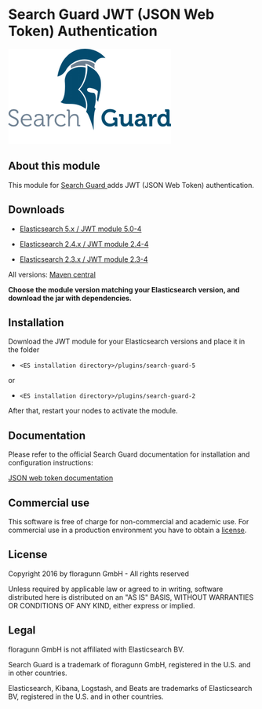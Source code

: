 # Search Guard JWT (JSON Web Token) Authentication

![Logo](https://raw.githubusercontent.com/floragunncom/sg-assets/master/logo/sg_dlic_small.png) 

## About this module
This module for [Search Guard ](https://github.com/floragunncom/search-guard) adds JWT (JSON Web Token) authentication.

## Downloads

* [Elasticsearch 5.x / JWT module 5.0-4](http://search.maven.org/remotecontent?filepath=com/floragunn/dlic-search-guard-auth-http-jwt/5.0-4/dlic-search-guard-auth-http-jwt-5.0-4-jar-with-dependencies.jar)

* [Elasticsearch 2.4.x / JWT module 2.4-4](http://search.maven.org/remotecontent?filepath=com/floragunn/dlic-search-guard-auth-http-jwt/2.4-4/dlic-search-guard-auth-http-jwt-2.4-4-jar-with-dependencies.jar)

* [Elasticsearch 2.3.x / JWT module 2.3-4](http://search.maven.org/remotecontent?filepath=com/floragunn/dlic-search-guard-auth-http-jwt/2.3-4/dlic-search-guard-auth-http-jwt-2.3-4-jar-with-dependencies.jar)

All versions:
[Maven central](http://search.maven.org/#search%7Cgav%7C1%7Cg%3A%22com.floragunn%22%20AND%20a%3A%22dlic-search-guard-auth-http-jwt%22)

**Choose the module version matching your Elasticsearch version, and download the jar with dependencies.**

## Installation

Download the JWT module for your Elasticsearch versions and place it in the folder

* `<ES installation directory>/plugins/search-guard-5`

or

* `<ES installation directory>/plugins/search-guard-2`

After that, restart your nodes to activate the module.

## Documentation

Please refer to the official Search Guard documentation for installation and configuration instructions:

[JSON web token documentation](https://github.com/floragunncom/search-guard-docs/blob/master/jwt.md)

## Commercial use
This software is free of charge for non-commercial and academic use. For commercial use in a production environment you have to obtain a [license](https://floragunn.com/searchguard/searchguard-license-support/). 

## License
Copyright 2016 by floragunn GmbH - All rights reserved 

Unless required by applicable law or agreed to in writing, software
distributed here is distributed on an "AS IS" BASIS,
WITHOUT WARRANTIES OR CONDITIONS OF ANY KIND, either express or implied.

## Legal
floragunn GmbH is not affiliated with Elasticsearch BV.

Search Guard is a trademark of floragunn GmbH, registered in the U.S. and in other countries.

Elasticsearch, Kibana, Logstash, and Beats are trademarks of Elasticsearch BV, registered in the U.S. and in other countries.